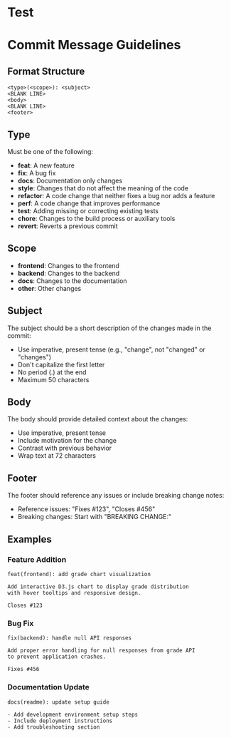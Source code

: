 # Test
# Commit Message Guidelines

## Format Structure

```
<type>(<scope>): <subject>
<BLANK LINE>
<body>
<BLANK LINE>
<footer>
```

## Type

Must be one of the following:

* **feat**: A new feature
* **fix**: A bug fix
* **docs**: Documentation only changes
* **style**: Changes that do not affect the meaning of the code
* **refactor**: A code change that neither fixes a bug nor adds a feature
* **perf**: A code change that improves performance
* **test**: Adding missing or correcting existing tests
* **chore**: Changes to the build process or auxiliary tools
* **revert**: Reverts a previous commit

## Scope

* **frontend**: Changes to the frontend
* **backend**: Changes to the backend
* **docs**: Changes to the documentation
* **other**: Other changes

## Subject

The subject should be a short description of the changes made in the commit:
* Use imperative, present tense (e.g., "change", not "changed" or "changes")
* Don't capitalize the first letter
* No period (.) at the end
* Maximum 50 characters

## Body

The body should provide detailed context about the changes:
* Use imperative, present tense
* Include motivation for the change
* Contrast with previous behavior
* Wrap text at 72 characters

## Footer

The footer should reference any issues or include breaking change notes:
* Reference issues: "Fixes #123", "Closes #456"
* Breaking changes: Start with "BREAKING CHANGE:"

## Examples

### Feature Addition
```
feat(frontend): add grade chart visualization

Add interactive D3.js chart to display grade distribution
with hover tooltips and responsive design.

Closes #123
```

### Bug Fix
```
fix(backend): handle null API responses

Add proper error handling for null responses from grade API
to prevent application crashes.

Fixes #456
```

### Documentation Update
```
docs(readme): update setup guide

- Add development environment setup steps
- Include deployment instructions
- Add troubleshooting section
```

